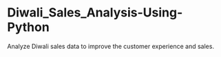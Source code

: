# Diwali_Sales_Analysis-Using-Python
Analyze Diwali sales data to improve the customer experience and sales.
